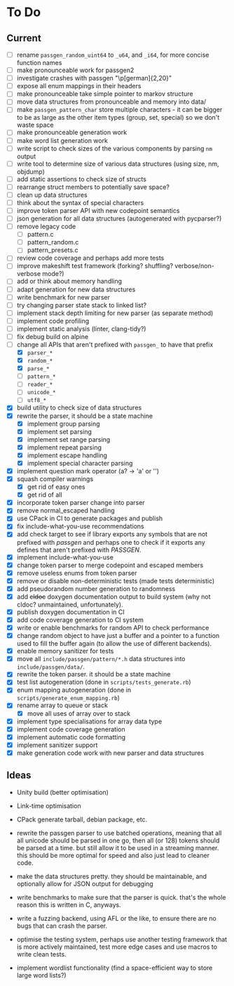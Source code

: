 # To Do

## Current

- [ ] rename `passgen_random_uint64` to `_u64`, and `_i64`, for more concise function names
- [ ] make pronounceable work for passgen2
- [ ] investigate crashes with passgen "\p[german]{2,20}"
- [ ] expose all enum mappings in their headers
- [ ] make pronounceable take simple pointer to markov structure
- [ ] move data structures from pronounceable and memory into data/
- [ ] make `passgen_pattern_char` store multiple characters - it can be bigger to be as large as the other item types (group, set, special) so we don't waste space
- [ ] make pronounceable generation work
- [ ] make word list generation work
- [ ] write script to check sizes of the various components by parsing `nm` output
- [ ] write tool to determine size of various data structures (using size, nm, objdump)
- [ ] add static assertions to check size of structs
- [ ] rearrange struct members to potentially save space?
- [ ] clean up data structures
- [ ] think about the syntax of special characters
- [ ] improve token parser API with new codepoint semantics
- [ ] json generation for all data structures (autogenerated with pycparser?)
- [ ] remove legacy code
    - [ ] pattern.c
    - [ ] pattern_random.c
    - [ ] pattern_presets.c
- [ ] review code coverage and perhaps add more tests
- [ ] improve makeshift test framework (forking? shuffling? verbose/non-verbose mode?)
- [ ] add or think about memory handling
- [ ] adapt generation for new data structures
- [ ] write benchmark for new parser
- [ ] try changing parser state stack to linked list?
- [ ] implement stack depth limiting for new parser (as separate method)
- [ ] implement code profiling
- [ ] implement static analysis (linter, clang-tidy?)
- [ ] fix debug build on alpine
- [ ] change all APIs that aren't prefixed with `passgen_` to have that prefix
    - [x] `parser_*`
    - [x] `random_*`
    - [x] `parse_*`
    - [ ] `pattern_*`
    - [ ] `reader_*`
    - [ ] `unicode_*`
    - [ ] `utf8_*`
- [x] build utility to check size of data structures
- [x] rewrite the parser, it should be a state machine
    - [x] implement group parsing
    - [x] implement set parsing
    - [x] implement set range parsing
    - [x] implement repeat parsing
    - [x] implement escape handling
    - [x] implement special character parsing
- [x] implement question mark operator (a? -> 'a' or '')
- [x] squash compiler warnings
    - [x] get rid of easy ones
    - [x] get rid of all
- [x] incorporate token parser change into parser
- [x] remove normal_escaped handling
- [x] use CPack in CI to generate packages and publish
- [x] fix include-what-you-use recommendations
- [x] add check target to see if library exports any symbols that are not
    prefixed with *passgen* and perhaps one to check if it exports any defines
    that aren't prefixed with *PASSGEN*.
- [x] implement include-what-you-use
- [x] change token parser to merge codepoint and escaped members
- [x] remove useless enums from token parser
- [x] remove or disable non-deterministic tests (made tests deterministic)
- [x] add pseudorandom number generation to randomness
- [x] add ~~cldoc~~ doxygen documentation output to build system (why not cldoc? unmaintained, unfortunately).
- [x] publish doxygen documentation in CI
- [x] add code coverage generation to CI system
- [x] write or enable benchmarks for random API to check performance
- [x] change random object to have just a buffer and a pointer to a function
    used to fill the buffer again (to allow the use of different backends).
- [x] enable memory sanitizer for tests
- [x] move all `include/passgen/pattern/*.h` data structures into `include/passgen/data/`.
- [x] rewrite the token parser. it should be a state machine
- [x] test list autogeneration (done in `scripts/tests_generate.rb`)
- [x] enum mapping autogeneration (done in `scripts/generate_enum_mapping.rb`)
- [x] rename array to queue or stack
    - [x] move all uses of array over to stack
- [x] implement type specialisations for array data type
- [x] implement code coverage generation
- [x] implement automatic code formatting
- [x] implement sanitizer support
- [x] make generation code work with new parser and data structures

## Ideas

- Unity build (better optimisation)
- Link-time optimisation
- CPack generate tarball, debian package, etc.

- rewrite the passgen parser to use batched operations, meaning that all
  all unicode should be parsed in one go, then all (or 128) tokens should
  be parsed at a time. but still allow it to be used in a streaming manner.
  this should be more optimal for speed and also just lead to cleaner code.
- make the data structures pretty. they should be maintainable, and optionally
  allow for JSON output for debugging
- write benchmarks to make sure that the parser is quick. that's the whole
  reason this is written in C, anyways.
- write a fuzzing backend, using AFL or the like, to ensure there are no bugs
  that can crash the parser.
- optimise the testing system, perhaps use another testing framework that is
  more actively maintained, test more edge cases and use macros to write clean
  tests.
- implement wordlist functionality (find a space-efficient way to store large
  word lists?)
